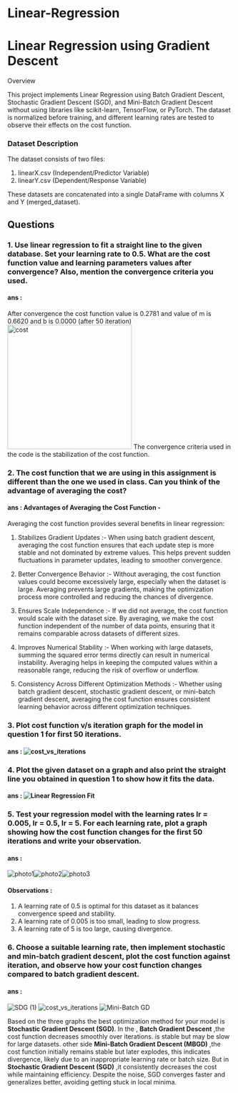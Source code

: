 # Linear-Regression
# Linear Regression using Gradient Descent

Overview

This project implements Linear Regression using Batch Gradient Descent, Stochastic Gradient Descent (SGD), and Mini-Batch Gradient Descent without using libraries like scikit-learn, TensorFlow, or PyTorch. The dataset is normalized before training, and different learning rates are tested to observe their effects on the cost function.

### Dataset Description
The dataset consists of two files:

1. linearX.csv (Independent/Predictor Variable)
2. linearY.csv (Dependent/Response Variable)

These datasets are concatenated into a single DataFrame with columns X and Y (merged_dataset).

## Questions

### 1. Use linear regression to fit a straight line to the given database. Set your learning rate to 0.5. What are the cost function value and learning parameters values after convergence? Also, mention the convergence criteria you used.
#### ans : 
After convergence the cost function value is 0.2781 and value of m is 0.6620 and b is 0.0000 (after 50 iteration)
<img width="278" alt="cost" src="https://github.com/user-attachments/assets/ded174f8-5459-48ed-bcc3-c15f3867c64f" />
The convergence criteria used in the code is the stabilization of the cost function.

### 2. The cost function that we are using in this assignment is different than the one we used in class. Can you think of the advantage of averaging the cost?
#### ans : Advantages of Averaging the Cost Function -
Averaging the cost function provides several benefits in linear regression:

1. Stabilizes Gradient Updates :-
     When using batch gradient descent, averaging the cost function ensures that each update step is more stable and not dominated by extreme values. This helps prevent 
     sudden fluctuations in parameter updates, leading to smoother convergence.

2. Better Convergence Behavior :-
     Without averaging, the cost function values could become excessively large, especially when the dataset is large. Averaging prevents large gradients, making the 
     optimization process more controlled and reducing the chances of divergence.

3. Ensures Scale Independence :-
     If we did not average, the cost function would scale with the dataset size. By averaging, we make the cost function independent of the number of data points, ensuring 
     that it remains comparable across datasets of different sizes.

4. Improves Numerical Stability :-
     When working with large datasets, summing the squared error terms directly can result in numerical instability. Averaging helps in keeping the computed values within a 
     reasonable range, reducing the risk of overflow or underflow.

5. Consistency Across Different Optimization Methods :-
     Whether using batch gradient descent, stochastic gradient descent, or mini-batch gradient descent, averaging the cost function ensures consistent learning behavior 
     across different optimization techniques.

### 3. Plot cost function v/s iteration graph for the model in question 1 for first 50 iterations.
#### ans : ![cost_vs_iterations](https://github.com/user-attachments/assets/fbb78a09-0248-4ca2-bd86-49bf75be5990)


### 4. Plot the given dataset on a graph and also print the straight line you obtained in question 1 to show how it fits the data.
#### ans : ![Linear Regression Fit](https://github.com/user-attachments/assets/aaf48fba-396c-48b7-900c-22f645cea2af)

### 5. Test your regression model with the learning rates lr = 0.005, lr = 0.5, lr = 5. For each learning rate, plot a graph showing how the cost function changes for the first 50 iterations and write your observation.
#### ans : 
![photo1](https://github.com/user-attachments/assets/9c7cbf71-da41-4837-8a5f-193ba4b8441e)![photo2](https://github.com/user-attachments/assets/cb083032-8878-4d91-908d-86b6468ad677)![photo3](https://github.com/user-attachments/assets/45b7ea01-44a9-4351-a86a-d36114e62193)

#### Observations : 
   1. A learning rate of 0.5 is optimal for this dataset as it balances convergence speed and stability.
   2. A learning rate of 0.005 is too small, leading to slow progress.
   3. A learning rate of 5 is too large, causing divergence.

### 6. Choose a suitable learning rate, then implement stochastic and min-batch gradient descent, plot the cost function against iteration, and observe how your cost function changes compared to batch gradient descent.
#### ans :
![SDG (1)](https://github.com/user-attachments/assets/7877df28-2d50-41bb-a33f-bce0a2ad4553)
![cost_vs_iterations](https://github.com/user-attachments/assets/d8597241-ae87-4811-af32-23eaf92f541b)
![Mini-Batch GD](https://github.com/user-attachments/assets/7b581b91-507c-4b2f-bd75-970b45dd2647)

Based on the three graphs the best optimization method for your model is **Stochastic Gradient Descent (SGD)**.
In the , **Batch Gradient Descent** ,the cost function decreases smoothly over iterations. is stable but may be slow for large datasets. other side **Mini-Batch Gradient Descent (MBGD)** ,the cost function initially remains stable but later explodes, this indicates divergence, likely due to an inappropriate learning rate or batch size. But in **Stochastic Gradient Descent (SGD)** ,it consistently decreases the cost while maintaining efficiency. Despite the noise, SGD converges faster and generalizes better, avoiding getting stuck in local minima.
